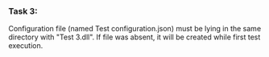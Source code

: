 ### Task 3:

Configuration file (named Test configuration.json)  must be lying in the same directory with "Test 3.dll".
If file was absent, it will be created while first test execution.

